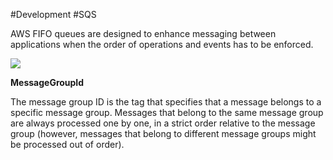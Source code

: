 #Development #SQS 

AWS FIFO queues are designed to enhance messaging between applications when the order of operations and events has to be enforced.

![](https://assets-pt.media.datacumulus.com/aws-dva-pt/assets/pt5-q33-i1.jpg)

**MessageGroupId**

The message group ID is the tag that specifies that a message belongs to a specific message group. Messages that belong to the same message group are always processed one by one, in a strict order relative to the message group (however, messages that belong to different message groups might be processed out of order).